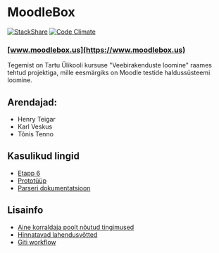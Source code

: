 # MoodleBox
[![StackShare](https://img.shields.io/badge/tech-stack-0690fa.svg?style=flat)](https://stackshare.io/karlveskus/moodlebox)
[![Code Climate](https://codeclimate.com/github/karlveskus/moodlebox/badges/gpa.svg)](https://codeclimate.com/github/karlveskus/moodlebox)

### [www.moodlebox.us](https://www.moodlebox.us)

Tegemist on Tartu Ülikooli kursuse "Veebirakenduste loomine" raames tehtud projektiga, mille eesmärgiks on Moodle testide haldussüsteemi loomine.

## Arendajad:
* Henry Teigar
* Karl Veskus
* Tõnis Tenno

## Kasulikud lingid
- [Etapp 6](https://github.com/karlveskus/moodlebox/wiki/Etapp-6)
- [Prototüüp](https://github.com/karlveskus/moodlebox/wiki/Visuaalne-protot%C3%BC%C3%BCp)
- [Parseri dokumentatsioon](https://github.com/karlveskus/moodlebox/wiki/Parser-documentation)


## Lisainfo
- [Aine korraldaja poolt nõutud tingimused](https://github.com/karlveskus/moodlebox/wiki/Aine-korraldaja-poolt-n%C3%B5utud-tingimused)
- [Hinnatavad lahendusvõtted](https://github.com/karlveskus/moodlebox/wiki/Hinnatavad-lahendusv%C3%B5tted-ja-%C3%BClesanded)
- [Giti workflow](https://github.com/karlveskus/moodlebox/wiki/Git-workflow)
